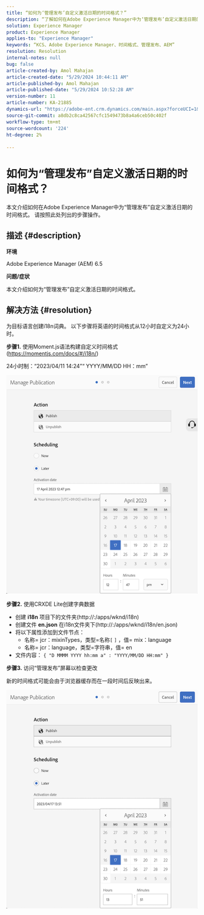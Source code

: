 ```yaml
---
title: “如何为‘管理发布’自定义激活日期的时间格式？”
description: “了解如何在Adobe Experience Manager中为‘管理发布’自定义激活日期的时间格式。”
solution: Experience Manager
product: Experience Manager
applies-to: "Experience Manager"
keywords: “KCS、Adobe Experience Manager、时间格式、管理发布、AEM”
resolution: Resolution
internal-notes: null
bug: false
article-created-by: Amol Mahajan
article-created-date: "5/29/2024 10:44:11 AM"
article-published-by: Amol Mahajan
article-published-date: "5/29/2024 10:52:28 AM"
version-number: 11
article-number: KA-21885
dynamics-url: "https://adobe-ent.crm.dynamics.com/main.aspx?forceUCI=1&pagetype=entityrecord&etn=knowledgearticle&id=a0bd5f60-a81d-ef11-840a-002248092444"
source-git-commit: a8db2c8ca42567cfc1549473b8a4a6ceb50c402f
workflow-type: tm+mt
source-wordcount: '224'
ht-degree: 2%

---
```


# 如何为“管理发布”自定义激活日期的时间格式？


本文介绍如何在Adobe Experience Manager中为“管理发布”自定义激活日期的时间格式。 请按照此处列出的步骤操作。

## 描述 {#description}


<b>环境</b>

Adobe Experience Manager (AEM) 6.5



<b>问题/症状</b>

本文介绍如何为“管理发布”自定义激活日期的时间格式。


## 解决方法 {#resolution}


为目标语言创建i18n词典。 以下步骤将英语的时间格式从12小时自定义为24小时。

<b>步骤1.</b> 使用Moment.js语法构建自定义时间格式(https://momentjs.com/docs/#/i18n/)

24小时制：“2023/04/11 14:24”“ YYYY/MM/DD HH：mm”

![](assets/d14c64e9-53de-ed11-a7c7-6045bd006268.png)

<b>步骤2.</b> 使用CRXDE Lite创建字典数据

- 创建 <b>i18n</b> 项目下的文件夹(http://:/apps/wknd/i18n)
- 创建文件 <b>en.json</b> 在i18n文件夹下(http://:/apps/wknd/i18n/en.json)
- 将以下属性添加到文件节点：
   - 名称= jcr：mixinTypes，类型=名称`[` `]` ，值= mix：language
   - 名称= jcr：language，类型=字符串，值= en
- 文件内容： `{ "D MMMM YYYY hh:mm a" : "YYYY/MM/DD HH:mm" }`


<b>步骤3.</b> 访问“管理发布”屏幕以检查更改

新的时间格式可能会由于浏览器缓存而在一段时间后反映出来。

![](assets/25f363ef-53de-ed11-a7c7-6045bd006268.png)

